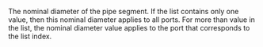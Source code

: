 The nominal diameter of the pipe segment. If the list contains only one value, then this nominal diameter applies to all ports. For more than value in the list, the nominal diameter value applies to the port that corresponds to the list index.
